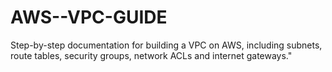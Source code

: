# AWS--VPC-GUIDE
Step-by-step documentation for building a VPC on AWS, including subnets, route tables, security groups, network ACLs and internet gateways."
